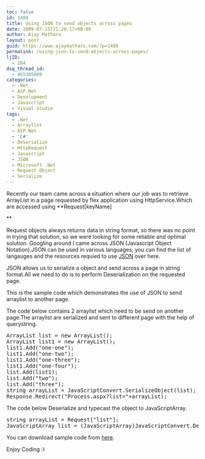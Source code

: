 ```yaml
---
toc: false
id: 1489
title: Using JSON to send objects across pages
date: 2009-07-15T21:20:17+00:00
author: Ajay Matharu
layout: post
guid: https://www.ajaymatharu.com/?p=1489
permalink: /using-json-to-send-objects-across-pages/
ljID:
  - 284
dsq_thread_id:
  - 465385809
categories:
  - .Net
  - ASP.Net
  - Development
  - Javascript
  - Visual Studio
tags:
  - .Net
  - Arraylist
  - ASP.Net
  - 'C#'
  - DeSerialize
  - HttpRequest
  - Javascript
  - JSON
  - Microsoft .Net
  - Request Object
  - Serialize
---
```

Recently our team came across a situation where our job was to retrieve ArrayList in a page requested by flex application using HttpService.Which are accessed using **Request[keyName]
  
** 
  
Request objects always returns data in string format, so there was no point in trying that solution, so we were looking for some reliable and optimal solution. Googling around I came across JSON (Javascript Object Notation).JSON can be used in various languages, you can find the list of langauges and the resources requied to use [JSON](https://json.org/) over here.

JSON allows us to serialize a object and send across a page in string format.All we need to do is to perform Deserialization on the requested page.

This is the sample code which demonstrates the use of JSON to send arraylist to another page.

The code below contains 2 arraylist which need to be send on another page.The arraylist are serialized and sent to different page with the help of querystring.

<pre name="code" class="c#">ArrayList list = new ArrayList();
ArrayList list1 = new ArrayList();
list1.Add("one-one");
list1.Add("one-two");
list1.Add("one-three");
list1.Add("one-four");
list.Add(list1);
list.Add("two");
list.Add("three");
string arrayList = JavaScriptConvert.SerializeObject(list);
Response.Redirect("Process.aspx?list="+arrayList);
</pre>

The code below Deserialize and typecast the object to JavaScriptArray.

<pre name="code" class="c#">string arrayList = Request["list"];
JavaScriptArray list = (JavaScriptArray)JavaScriptConvert.DeserializeObject(arrayList);
</pre>

You can download sample code from [here](https://www.box.net/shared/g0nahe7979).

Enjoy Coding <img src="https://www.ajaymatharu.com/wp-includes/images/smilies/simple-smile.png" alt=":)" class="wp-smiley" style="height: 1em; max-height: 1em;" />
